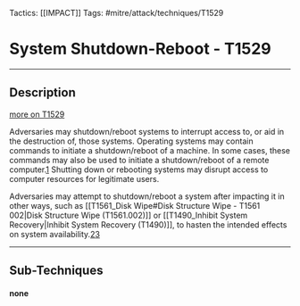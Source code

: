 Tactics: [[IMPACT]]
Tags: #mitre/attack/techniques/T1529  

# System Shutdown-Reboot - T1529
---
## Description
[more on T1529](https://attack.mitre.org/techniques/T1529)

Adversaries may shutdown/reboot systems to interrupt access to, or aid in the destruction of, those systems. Operating systems may contain commands to initiate a shutdown/reboot of a machine. In some cases, these commands may also be used to initiate a shutdown/reboot of a remote computer.[1](https://docs.microsoft.com/en-us/windows-server/administration/windows-commands/shutdown) Shutting down or rebooting systems may disrupt access to computer resources for legitimate users.

Adversaries may attempt to shutdown/reboot a system after impacting it in other ways, such as [[T1561_Disk Wipe#Disk Structure Wipe - T1561 002|Disk Structure Wipe (T1561.002)]] or [[T1490_Inhibit System Recovery|Inhibit System Recovery (T1490)]], to hasten the intended effects on system availability.[2](https://blog.talosintelligence.com/2017/06/worldwide-ransomware-variant.html)[3](https://blog.talosintelligence.com/2018/02/olympic-destroyer.html)

---
## Sub-Techniques

#### none
